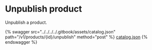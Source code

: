 # Unpublish product

Unpublish a product.

{% swagger src="../../../../.gitbook/assets/catalog.json" path="/v1/products/{id}/unpublish" method="post" %}
[catalog.json](../../../../.gitbook/assets/catalog.json)
{% endswagger %}
